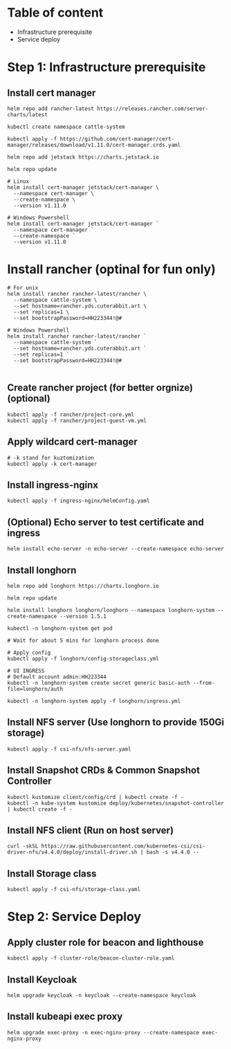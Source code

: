 # Table of content

- Infrastructure prerequisite
- Service deploy

# Step 1: Infrastructure prerequisite

## Install cert manager

```shell
helm repo add rancher-latest https://releases.rancher.com/server-charts/latest

kubectl create namespace cattle-system

kubectl apply -f https://github.com/cert-manager/cert-manager/releases/download/v1.11.0/cert-manager.crds.yaml

helm repo add jetstack https://charts.jetstack.io

helm repo update

# Linux
helm install cert-manager jetstack/cert-manager \
  --namespace cert-manager \
  --create-namespace \
  --version v1.11.0

# Windows Powershell
helm install cert-manager jetstack/cert-manager `
  --namespace cert-manager `
  --create-namespace `
  --version v1.11.0
```

# Install rancher (optinal for fun only)

```shell
# For unix
helm install rancher rancher-latest/rancher \
  --namespace cattle-system \
  --set hostname=rancher.yds.cuterabbit.art \
  --set replicas=1 \
  --set bootstrapPassword=HH223344!@#

# Windows Powershell
helm install rancher rancher-latest/rancher `
  --namespace cattle-system `
  --set hostname=rancher.yds.cuterabbit.art `
  --set replicas=1 `
  --set bootstrapPassword=HH223344!@#
  
```

## Create rancher project (for better orgnize) (optional)
```shell
kubectl apply -f rancher/project-core.yml
kubectl apply -f rancher/project-guest-vm.yml
```

## Apply wildcard cert-manager

```shell
# -k stand for kuztomization
kubectl apply -k cert-manager
```

## Install ingress-nginx

```shell
kubectl apply -f ingress-nginx/helmConfig.yaml
```

## (Optional) Echo server to test certificate and ingress
```shell
helm install echo-server -n echo-server --create-namespace echo-server
```

## Install longhorn

```shell
helm repo add longhorn https://charts.longhorn.io

helm repo update

helm install longhorn longhorn/longhorn --namespace longhorn-system --create-namespace --version 1.5.1

kubectl -n longhorn-system get pod

# Wait for about 5 mins for longhorn process done

# Apply config
kubectl apply -f longhorn/config-storageclass.yml

# UI INGRESS
# Default account admin:HH223344
kubectl -n longhorn-system create secret generic basic-auth --from-file=longhorn/auth

kubectl -n longhorn-system apply -f longhorn/ingress.yml
```

## Install NFS server (Use longhorn to provide 150Gi storage)
```shell
kubectl apply -f csi-nfs/nfs-server.yaml
```

## Install Snapshot CRDs & Common Snapshot Controller
```shell
kubectl kustomize client/config/crd | kubectl create -f -
kubectl -n kube-system kustomize deploy/kubernetes/snapshot-controller | kubectl create -f -
```

## Install NFS client (Run on host server)
```shell
curl -skSL https://raw.githubusercontent.com/kubernetes-csi/csi-driver-nfs/v4.4.0/deploy/install-driver.sh | bash -s v4.4.0 --
```

## Install Storage class
```shell
kubectl apply -f csi-nfs/storage-class.yaml
```

# Step 2: Service Deploy

## Apply cluster role for beacon and lighthouse
```shell
kubectl apply -f cluster-role/beacon-cluster-role.yaml
```

## Install Keycloak

```shell
helm upgrade keycloak -n keycloak --create-namespace keycloak
```

## Install kubeapi exec proxy
```shell
helm upgrade exec-proxy -n exec-nginx-proxy --create-namespace exec-nginx-proxy
```